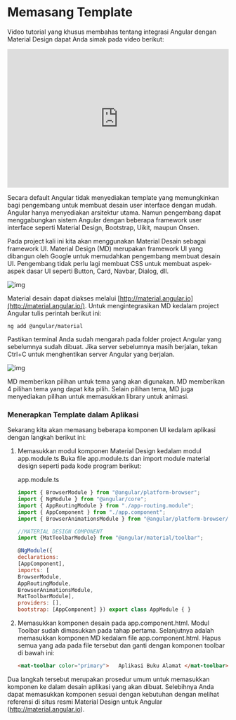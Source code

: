 # Memasang Template

Video tutorial yang khusus membahas tentang integrasi Angular dengan Material Design dapat Anda simak pada video berikut:

<iframe class="youtube-video" src="https://www.youtube.com/embed/BB5tuQdCjgY?rel=0" allow="accelerometer; autoplay; encrypted-media; gyroscope; picture-in-picture" allowfullscreen="" style="box-sizing: border-box; display: flex; margin: auto; width: 560px; height: 315px; border: none; max-width: 100%; max-height: 51vw; color: rgb(0, 0, 0); font-family: Roboto, sans-serif; font-size: 14px; font-style: normal; font-variant-ligatures: normal; font-variant-caps: normal; font-weight: 400; letter-spacing: normal; orphans: 2; text-align: start; text-indent: 0px; text-transform: none; white-space: normal; widows: 2; word-spacing: 0px; -webkit-text-stroke-width: 0px; background-color: rgb(255, 255, 255); text-decoration-thickness: initial; text-decoration-style: initial; text-decoration-color: initial;"></iframe>

Secara default Angular tidak menyediakan template yang memungkinkan bagi pengembang untuk membuat desain user interface dengan mudah. Angular hanya menyediakan arsitektur utama. Namun pengembang dapat menggabungkan sistem Angular dengan beberapa framework user interface seperti Material Design, Bootstrap, Uikit, maupun Onsen.

Pada project kali ini kita akan menggunakan Material Desain sebagai framework UI. Material Design (MD) merupakan framework UI yang dibangun oleh Google untuk memudahkan pengembang membuat desain UI. Pengembang tidak perlu lagi membuat CSS untuk membuat aspek-aspek dasar UI seperti Button, Card, Navbar, Dialog, dll.

![img](https://lh5.googleusercontent.com/Beonhwc20V7S1zPDM44w4ubcGy0kP2t9cqS1OoqkOjVIar3IRrdB4SoV_8igrltniuhTAraCmpUsxDIX5iW2WcYFoe2c_htN3ZEzYm89W0-0ev93tdBLhST6RmsllrVL7eliKh_u)

Material desain dapat diakses melalui [http://material.angular.io](http://material.angular.io/). Untuk mengintegrasikan MD kedalam project Angular tulis perintah berikut ini:

```
ng add @angular/material
```

Pastikan terminal Anda sudah mengarah pada folder project Angular yang sebelumnya sudah dibuat. Jika server sebelumnya masih berjalan, tekan Ctrl+C untuk menghentikan server Angular yang berjalan.

![img](https://lh6.googleusercontent.com/7JI_6lgwoyxMvpzWufBLAihMmVIdO7JUFriEPoMMItPZWZvS1KZw86v9cx44th30c9i7jaU1uBkEj8Vqh8pdCabPb4mCCFMz4zvIIRNwP_oeCqKYuddL262dN7pZVfneJecxgQFC)

MD memberikan pilihan untuk tema yang akan digunakan. MD memberikan 4 pilihan tema yang dapat kita pilih. Selain pilihan tema, MD juga menyediakan pilihan untuk memasukkan library untuk animasi.

### Menerapkan Template dalam Aplikasi

Sekarang kita akan memasang beberapa komponen UI kedalam aplikasi dengan langkah berikut ini:

1. Memasukkan modul komponen Material Design kedalam modul app.module.ts Buka file app.module.ts dan import module material design seperti pada kode program berikut:

   app.module.ts

   ```javascript
   import { BrowserModule } from "@angular/platform-browser";
   import { NgModule } from "@angular/core"; 
   import { AppRoutingModule } from "./app-routing.module"; 
   import { AppComponent } from "./app.component"; 
   import { BrowserAnimationsModule } from "@angular/platform-browser/animations"; 
   
   //MATERIAL DESIGN COMPONENT 
   import {MatToolbarModule} from "@angular/material/toolbar"; 
   
   @NgModule({   
   declarations: 
   [AppComponent],   
   imports: [
   BrowserModule,
   AppRoutingModule,
   BrowserAnimationsModule,
   MatToolbarModule],   
   providers: [],   
   bootstrap: [AppComponent] }) export class AppModule { }
   ```
2. Memasukkan komponen desain pada app.component.html. Modul Toolbar sudah dimasukkan pada tahap pertama. Selanjutnya adalah memasukkan komponen MD kedalam file app.component.html. Hapus semua yang ada pada file tersebut dan ganti dengan komponen toolbar di bawah ini:

   ```html
   <mat-toolbar color="primary">   Aplikasi Buku Alamat </mat-toolbar>
   ```

Dua langkah tersebut merupakan prosedur umum untuk memasukkan komponen ke dalam desain aplikasi yang akan dibuat. Selebihnya Anda dapat memasukkan komponen sesuai dengan kebutuhan dengan melihat referensi di situs resmi Material Design untuk Angular (http://material.angular.io).